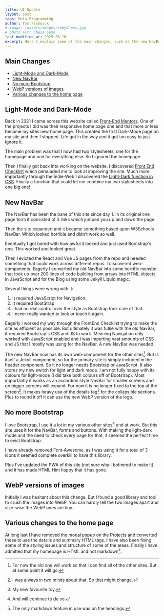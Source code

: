 ```yaml
---
title: UI Update
layout: post
tags: Meta Programming
author: Tom Fishwick
# image: /assets/images/rubyChess.jpg
# photo_alt: Chess Game
last_modified_at: 2025-03-16
excerpt: Here I explain some of the main changes, such as the new NavBar and the removal of BootStrap from the site.
---
```


## Main Changes

- [Light-Mode and Dark-Mode](#light-mode-and-dark-mode)
- [New NavBar](#new-navbar)
- [No more Bootstrap](#no-more-bootstrap)
- [WebP versions of images](#webp-versions-of-images)
- [Various changes to the home page](#various-changes-to-the-home-page)

## Light-Mode and Dark-Mode

Back in 2021 I came across this website called [Front-End Mentors](https://www.frontendmentor.io/).
One of the projects I did was their responsive home page one and that more or less became my sites new home page.
This created the first Dark-Mode page on my site and then I stopped.
Life got in the way and it got too easy to just ignore it.

The main problem was that I now had two stylesheets, one for the homepage and one for everything else.
So I ignored the homepage.

Then I finally got back into working on the website.
I discovered [Front End Checklist](https://frontendchecklist.io/) which persuaded me to look at improving the site.
Much more importantly through the Indie-Web I discovered the [Light-Dark function in CSS](https://css-tricks.com/come-to-the-light-dark-side/).
Finally a function that could let me combine my two stylesheets into one big one!

## New NavBar

The NavBar has been the bane of this site since day 1.
In its original one page form it consisted of 3 links which jumped you up and down the page.

Then the site expanded and it became something based upon W3Schools NavBar. Which looked horrible and didn't work so well.

Eventually I got bored with how awful it looked and just used Bootstrap's one. This worked and looked great.

Then I evicted the React and Vue JS pages from the repo and needed something that could work across different repos.
I discovered web-components.
Eagerly I converted my old NavBar into some horrific monster that took up over 200 lines of code building from arrays into HTML objects in JavaScript and for the Blog using some Jekyll Liquid magic.

Several things were wrong with it:

1. It required JavaScript for Navigation.
2. It required BootStrap.
3. I had no real control over the style as Bootstrap took care of that.
4. I never really wanted to look or touch it again.

Eagerly I worked my way through the FrontEnd Checklist trying to make the site as efficient as possible.
But ultimately it was futile with the old NavBar, it required Bootstrap's CSS and JS to work.
Meaning Navigation only worked with JavaScript enabled and I was importing vast amounts of CSS and JS that I mostly was using for the NavBar.
A new NavBar was needed.

The new NavBar now has its own web-component for the other sites[^2].
But is itself a Jekyll component, so for the primary site is simply included in the header component.
So it no longer needs Bootstrap or JavaScript.
It also stores my new switch for light and dark mode.
I am not fully happy with its colours for light-mode (I did take both colours off of Bootstrap).
Most importantly it works as an accordion style NavBar for smaller screens and on bigger screens will expand.
For now it is no longer fixed to the top of the screen[^3].
It makes heavy use of the details tag[^4] for the collapsible sections.
Plus to round it off it can use the new WebP version of the logo.

## No more Bootstrap

I love Bootstrap, I use it a lot in my various other sites[^1] and at work.
But this site uses it for the NavBar, forms and buttons.
With making the light-dark mode and the need to check every page for that, it seemed the perfect time to evict Bootstrap.

I have already removed Font-Awesome, as I was using it for a total of 3 icons it seemed complete overkill to have this library.

Plus I've updated the PWA of this site (not sure why I bothered to make it) and it has made HTML Hint happy that it has gone.

## WebP versions of images

Initially I was hesitant about this change.
But I found a good library and tool to crush the images into WebP.
You can hardly tell the two images apart and size-wise the WebP ones are tiny.

## Various changes to the home page

At long last I have removed the modal popup on the Projects and converted these to use the details and summary HTML tags.
I have also been fixing some of the styling issues and structure of some of the areas.
Finally I have admitted that my homepage is HTML and not markdown[^6].

[^1]: And will continue to do so.

[^2]:
    For now the old one will work so that I can find all of the other sites.
    But at some point it will go.

[^3]: I was always in two minds about that. So that might change.

[^4]: My new favourite toy[^5].

[^5]: Only kidding you wonderful markdown footnotes.

[^6]: The only markdown feature in use was on the headings.
